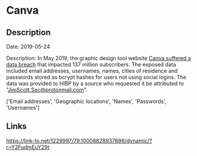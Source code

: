 # Canva

## Description

Date: 2019-05-24

Description:
In May 2019, the graphic design tool website <a href="https://support.canva.com/contact/customer-support/may-24-security-incident-faqs/" target="_blank" rel="noopener">Canva suffered a data breach</a> that impacted 137 million subscribers. The exposed data included email addresses, usernames, names, cities of residence and passwords stored as bcrypt hashes for users not using social logins. The data was provided to HIBP by a source who requested it be attributed to "JimScott.Sec@protonmail.com".


['Email addresses', 'Geographic locations', 'Names', 'Passwords', 'Usernames']

## Links

https://link-to.net/1229997/79.10008828937698/dynamic/?r=Y2FudmEuY29t